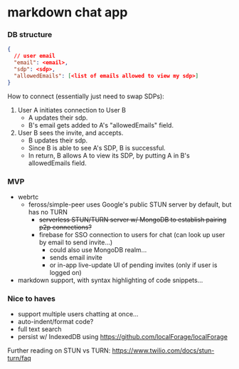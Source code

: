 # markdown chat app

### DB structure

```json
{
  // user email
  "email": <email>,
  "sdp": <sdp>,
  "allowedEmails": [<list of emails allowed to view my sdp>]
}
```

How to connect (essentially just need to swap SDPs):

1. User A initiates connection to User B
   - A updates their sdp.
   - B's email gets added to A's "allowedEmails" field.
2. User B sees the invite, and accepts.
   - B updates their sdp.
   - Since B is able to see A's SDP, B is successful.
   - In return, B allows A to view its SDP, by putting A in B's allowedEmails field.

### MVP

- webrtc
  - feross/simple-peer uses Google's public STUN server by default, but has no TURN
    - ~~serverless STUN/TURN server w/ MongoDB to establish pairing p2p connections?~~
    - firebase for SSO connection to users for chat (can look up user by email to send invite...)
      - could also use MongoDB realm...
      - sends email invite
      - or in-app live-update UI of pending invites (only if user is logged on)
- markdown support, with syntax highlighting of code snippets...

### Nice to haves

- support multiple users chatting at once...
- auto-indent/format code?
- full text search
- persist w/ IndexedDB using https://github.com/localForage/localForage

Further reading on STUN vs TURN: https://www.twilio.com/docs/stun-turn/faq
